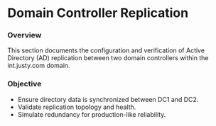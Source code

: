 # Domain Controller Replication

### Overview
This section documents the configuration and verification of Active Directory (AD) replication between two domain controllers within the int.justy.com domain.

### Objective

* Ensure directory data is synchronized between DC1 and DC2.
* Validate replication topology and health.
* Simulate redundancy for production-like reliability.
